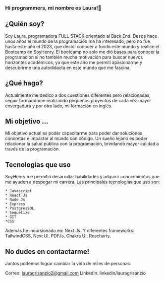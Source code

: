 ### Hi programmers, mi nombre es Laura!👋

¿Quién soy?
-------------------------------------------------------------------------------------------------------------
Soy Laura, programadora FULL STACK orientado al Back End.
Desde hace unos años el mundo de la programación me ha interesado, pero no fue hasta este año el 2023, que decidí conocer a fondo este mundo y realice el Bootcamp en SoyHenry. 
El bootcamp no solo me dió bases para conocer la programación si no también mucha motivación para buscar nuevos horizontes académicos, ya que este año me permití apasionarme y descubrirme una autodidacta en este mundo que me fascina.

¿Qué hago?
----------------------------------------------------------------------------------------------------------------
Actualmente me dedico a dos cuestiones diferentes pero relacionadas, seguir formandome realizando pequeños proyectos de cada vez mayor envergadura y por otro lado, mi formación en inglés.

Mi objetivo ...
-----------------------------------------------------------------------------------------------------------------
Mi objetivo actual es poder capacitarme para poder dar soluciones concretas e impactar al mundo con código.
Un sueño lejano es poder relacionar la salud pública con la programación, brindando mayor calidad a través de la programación. 

Tecnologías que uso
-----------------------------------------------------------------------------------------------------------------
SoyHenry me permitió desarrollar habilidades y adquirir conocimientos que me ayuden a despegar mi carrera.
Las principales tecnologías que uso son:

    * Javascript
    * React Js
    * Node Js
    * Express
    * PostgresSQL
    * Sequelize
    * GIT
    *CSS

Además he incursionado en: Next Js.
Y diferentes frameworks: TailwindCSS, Next UI, PDFJs, Chakra UI, Reacharts.

No dudes en contactarme!
--------------------------------------------------------------------------------------------------------------------------
Juntos podemos lograr cambiar la vida de miles de personas.

Correo: lauragrisanzio2@gmail.com
LinkedIn: linkedin/lauragrisanzio

